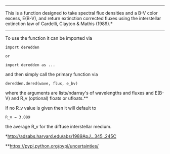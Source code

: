 *********************************************** 
This is a function designed to take spectral
flux densities and a B-V color excess, E(B-V), 
and return extinction corrected fluxes using
the interstellar extinction law of Cardelli,
Clayton & Mathis (1989).*
*********************************************** 

To use the function it can be imported via 

    import deredden

    or

    import deredden as ...

and then simply call the primary function via

    deredden.dered(wave, flux, e_bv)

where the arguments are lists/ndarray's of wavelengths 
and fluxes and E(B-V) and R_v (optional) floats or 
ufloats.**

If no R_v value is given then it will default to 

    R_v = 3.089

the average R_v for the diffuse interstellar medium.

*http://adsabs.harvard.edu/abs/1989ApJ...345..245C

**https://pypi.python.org/pypi/uncertainties/
